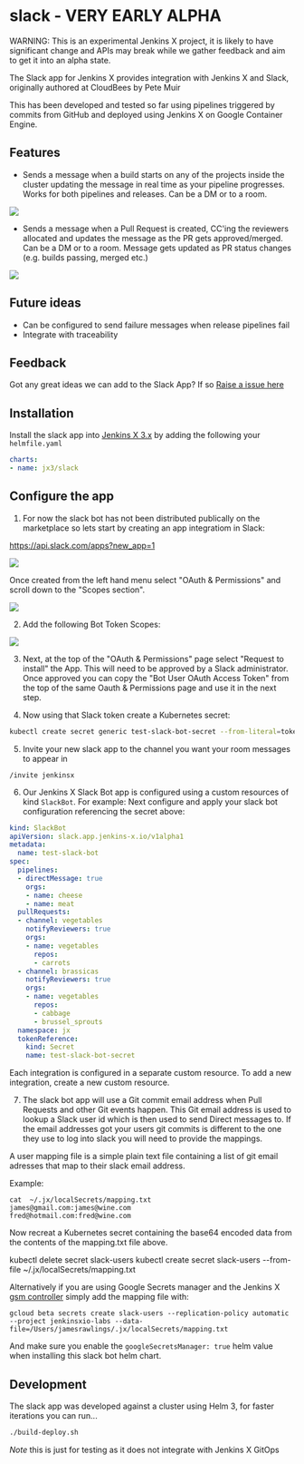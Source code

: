 # slack - VERY EARLY ALPHA

WARNING: This is an experimental Jenkins X project, it is likely to have significant change and APIs may break while we gather feedback and aim to get it into an alpha state.

The Slack app for Jenkins X provides integration with Jenkins X and Slack, originally authored at CloudBees by Pete Muir

This has been developed and tested so far using pipelines triggered by commits from GitHub and deployed using Jenkins X on Google Container Engine.

## Features

* Sends a message when a build starts on any of the projects inside the cluster updating the message in real time as your pipeline progresses. Works for both pipelines and releases. Can be a DM or to a room.

![](./docs/images/room.png)

* Sends a message when a Pull Request is created, CC'ing the reviewers allocated and updates the message as the PR gets approved/merged. Can be a DM or to a room. Message gets updated as PR status changes (e.g. builds passing, merged etc.)

![](./docs/images/dm.png)

## Future ideas
* Can be configured to send failure messages when release pipelines fail
* Integrate with traceability

## Feedback

Got any great ideas we can add to the Slack App? If so [Raise a issue here](https://github.com/jenkins-x/slack/issues/new)

## Installation
 
 
Install the slack app into [Jenkins X 3.x](https://jenkins-x.io/docs/v3/) by adding the following your `helmfile.yaml`

```yaml
charts:
- name: jx3/slack
```

## Configure the app

1. For now the slack bot has not been distributed publically on the marketplace so lets start by creating an app integratiom in Slack:

https://api.slack.com/apps?new_app=1

![](./docs/images/create_app.png)

Once created from the left hand menu select "OAuth & Permissions" and scroll down to the "Scopes section".

![](./docs/images/oauth.png)

2. Add the following Bot Token Scopes:

![](./docs/images/scopes.png)

3. Next, at the top of the "OAuth & Permissions" page select "Request to install" the App.  This will need to be approved by a Slack administrator.  Once approved you can copy the "Bot User OAuth Access Token" from the top of the same Oauth & Permissions page and use it in the next step.

4. Now using that Slack token create a Kubernetes secret:
```bash
kubectl create secret generic test-slack-bot-secret --from-literal=token=abc123
```

5. Invite your new slack app to the channel you want your room messages to appear in
```
/invite jenkinsx
```
6. Our Jenkins X Slack Bot app is configured using a custom resources of kind `SlackBot`. For example:
Next configure and apply your slack bot configuration referencing the secret above:

```yaml
kind: SlackBot
apiVersion: slack.app.jenkins-x.io/v1alpha1
metadata:
  name: test-slack-bot
spec:
  pipelines:
  - directMessage: true
    orgs:
    - name: cheese
    - name: meat
  pullRequests:
  - channel: vegetables
    notifyReviewers: true
    orgs:
    - name: vegetables
      repos:
      - carrots
  - channel: brassicas
    notifyReviewers: true
    orgs:
    - name: vegetables
      repos:
      - cabbage
      - brussel_sprouts
  namespace: jx
  tokenReference:
    kind: Secret
    name: test-slack-bot-secret
```

Each integration is configured in a separate custom resource. To add a new integration, create
a new custom resource.

7. The slack bot app will use a Git commit email address when Pull Requests and other Git events happen.  This Git email address is used to lookup a Slack user id which is then used to send Direct messages to.  If the email addresses got your users git commits is different to the one they use to log into slack you will need to provide the mappings.

A user mapping file is a simple plain text file containing a list of git email adresses that map to their slack email address.

Example:
```
cat  ~/.jx/localSecrets/mapping.txt
james@gmail.com:james@wine.com
fred@hotmail.com:fred@wine.com
```

Now recreat a Kubernetes secret containing the base64 encoded data from the contents of the mapping.txt file above.

kubectl delete secret slack-users
kubectl create secret slack-users --from-file ~/.jx/localSecrets/mapping.txt


Alternatively if you are using Google Secrets manager and the Jenkins X [gsm controller](https://github.com/jenkins-x-labs/gsm-controller) simply add the mapping file with:
```
gcloud beta secrets create slack-users --replication-policy automatic --project jenkinsxio-labs --data-file=/Users/jamesrawlings/.jx/localSecrets/mapping.txt
```
And make sure you enable the `googleSecretsManager: true` helm value when installing this slack bot helm chart.

## Development

The slack app was developed against a cluster using Helm 3, for faster iterations you can run...
```bash
./build-deploy.sh
```

_Note_ this is just for testing as it does not integrate with Jenkins X GitOps
